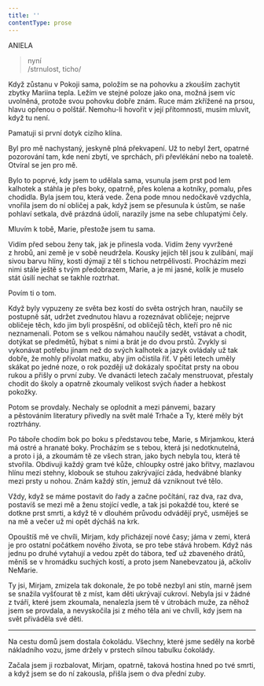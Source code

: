 ```yaml
---
title: ''
contentType: prose
---
```


<section>

ANIELA

> nyní  
> /strnulost, ticho/

Když zůstanu v Pokoji sama, položím se na pohovku a zkouším zachytit zbytky Mariina tepla. Ležím ve stejné poloze jako ona, možná jsem víc uvolněná, protože svou pohovku dobře znám. Ruce mám zkřížené na prsou, hlavu opřenou o polštář. Nemohu-li hovořit v její přítomnosti, musím mluvit, když tu není.

</section>

<section>

Pamatuji si první dotyk cizího klína.

</section>

<section>

Byl pro mě nachystaný, jeskyně plná překvapení. Už to nebyl žert, opatrné pozorování tam, kde není zbytí, ve sprchách, při převlékání nebo na toaletě. Otvíral se jen pro mě.

Bylo to poprvé, kdy jsem to udělala sama, vsunula jsem prst pod lem kalhotek a stáhla je přes boky, opatrně, přes kolena a kotníky, pomalu, přes chodidla. Byla jsem tou, která vede. Žena pode mnou nedočkavě vzdychla, vnořila jsem do ní obličej a pak, když jsem se přesunula k ústům, se naše pohlaví setkala, dvě prázdná údolí, narazily jsme na sebe chlupatými čely.

</section>

<section>

Mluvím k tobě, Marie, přestože jsem tu sama.

Vidím před sebou ženy tak, jak je přinesla voda. Vidím ženy vyvržené z hrobů, ani země je v sobě neudržela. Kousky jejich těl jsou k zulíbání, mají sivou barvu hlíny, kosti dýmají z těl s tichou netrpělivostí. Procházím mezi nimi stále ještě s tvým předobrazem, Marie, a je mi jasné, kolik je muselo stát úsilí nechat se takhle roztrhat.

</section>

<section>

Povím ti o tom.

</section>

<section>

Když byly vypuzeny ze světa bez kostí do světa ostrých hran, naučily se postupně sát, udržet zvednutou hlavu a rozeznávat obličeje; nejprve obličeje těch, kdo jim byli prospěšní, od obličejů těch, kteří pro ně nic neznamenali. Potom se s velkou námahou naučily sedět, vstávat a chodit, dotýkat se předmětů, hýbat s nimi a brát je do dvou prstů. Zvykly si vykonávat potřebu jinam než do svých kalhotek a jazyk ovládaly už tak dobře, že mohly přivolat matku, aby jim očistila řiť. V pěti letech uměly skákat po jedné noze, o rok později už dokázaly spočítat prsty na obou rukou a přišly o první zuby. Ve dvanácti letech začaly menstruovat, přestaly chodit do školy a opatrně zkoumaly velikost svých ňader a hebkost pokožky.

</section>

<section>

Potom se provdaly. Nechaly se oplodnit a mezi pánvemi, bazary a pěstováním literatury přivedly na svět malé Trhače a Ty, které měly být roztrhány.

</section>

<section>

Po táboře chodím bok po boku s představou tebe, Marie, s Mir­jamkou, která má ostré a hranaté boky. Procházím se s tebou, která jsi nedotknutelná, a proto i já, a zkoumám tě ze všech stran, jako bych nebyla tou, která tě stvořila. Obdivuji každý gram tvé kůže, chloupky ostré jako břitvy, mazlavou hlínu mezi stehny, klobouk se stuhou zakrývající záda, hedvábné blanky mezi prsty u nohou. Znám každý stín, jemuž dá vzniknout tvé tělo.

Vždy, když se máme postavit do řady a začne počítání, raz dva, raz dva, postavíš se mezi mě a ženu stojící vedle, a tak jsi pokaždé tou, které se dotkne prst smrti, a když tě v dlouhém průvodu odvádějí pryč, usměješ se na mě a večer už mi opět dýcháš na krk.

</section>

<section>

Opouštíš mě ve chvíli, Mirjam, kdy přicházejí nové časy; jáma v zemi, která je pro ostatní počátkem nového života, se pro tebe stává hrobem. Když nás jednu po druhé vytahují a vedou zpět do tábora, teď už zbaveného drátů, měníš se v hromádku suchých kostí, a proto jsem Nanebevzatou já, ačkoliv NeMarie.

Ty jsi, Mirjam, zmizela tak dokonale, že po tobě nezbyl ani stín, marně jsem se snažila vyšťourat tě z míst, kam děti ukrývají cukroví. Nebyla jsi v žádné z tváří, které jsem zkoumala, nenalezla jsem tě v útrobách muže, za něhož jsem se provdala, a nevyskočila jsi z mého těla ani ve chvíli, kdy jsem na svět přiváděla své děti.

* * *

Na cestu domů jsem dostala čokoládu. Všechny, které jsme seděly na korbě nákladního vozu, jsme držely v prstech silnou tabulku čokolády.

Začala jsem ji rozbalovat, Mirjam, opatrně, taková hostina hned po tvé smrti, a když jsem se do ní zakousla, přišla jsem o dva přední zuby.

</section>
